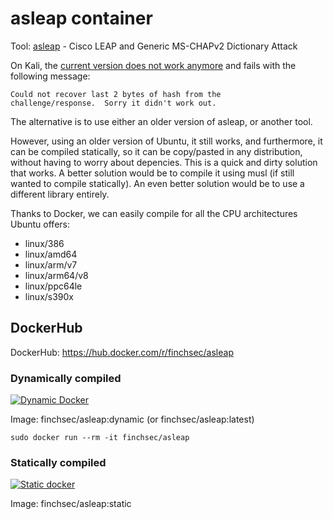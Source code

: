 # asleap container

Tool: [asleap](https://github.com/joswr1ght/asleap) - Cisco LEAP and Generic MS-CHAPv2 Dictionary Attack

On Kali, the [current version does not work anymore](https://github.com/joswr1ght/asleap/issues/8) and fails with the following message:

```
Could not recover last 2 bytes of hash from the
challenge/response.  Sorry it didn't work out.
```

The alternative is to use either an older version of asleap, or another tool.

However, using an older version of Ubuntu, it still works, and furthermore, it can be compiled statically, so it can be copy/pasted in any distribution, without having to worry about depencies. This is a quick and dirty solution that works. A better solution would be to compile it using musl (if still wanted to compile statically). An even better solution would be to use a different library entirely.

Thanks to Docker, we can easily compile for all the CPU architectures Ubuntu offers:

- linux/386
- linux/amd64
- linux/arm/v7
- linux/arm64/v8
- linux/ppc64le
- linux/s390x

## DockerHub

DockerHub: https://hub.docker.com/r/finchsec/asleap

### Dynamically compiled

[![Dynamic Docker](https://github.com/FinchSec/asleap-docker/actions/workflows/docker-dynamic.yml/badge.svg?event=push)](https://github.com/FinchSec/asleap-docker/actions/workflows/docker-dynamic.yml)

Image: finchsec/asleap:dynamic (or finchsec/asleap:latest)

`sudo docker run --rm -it finchsec/asleap`

### Statically compiled

[![Static docker](https://github.com/FinchSec/asleap-docker/actions/workflows/docker-static.yml/badge.svg?event=push)](https://github.com/FinchSec/asleap-docker/actions/workflows/docker-static.yml)

Image: finchsec/asleap:static